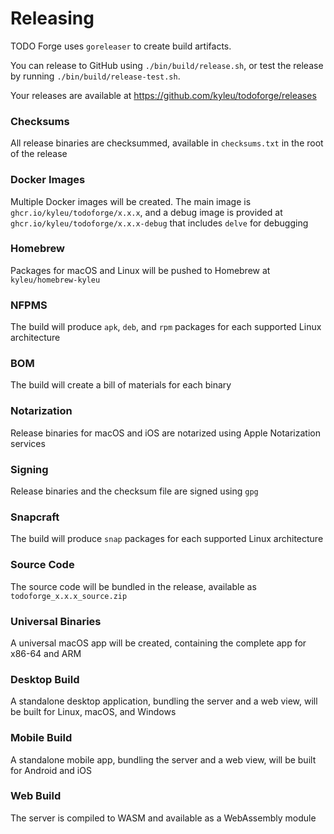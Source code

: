 <!--- Content managed by Project Forge, see [projectforge.md] for details. -->
# Releasing

TODO Forge uses `goreleaser` to create build artifacts.

You can release to GitHub using `./bin/build/release.sh`, or test the release by running `./bin/build/release-test.sh`.

Your releases are available at https://github.com/kyleu/todoforge/releases

### Checksums

All release binaries are checksummed, available in `checksums.txt` in the root of the release

### Docker Images

Multiple Docker images will be created. The main image is `ghcr.io/kyleu/todoforge/x.x.x`, and a debug image is provided at `ghcr.io/kyleu/todoforge/x.x.x-debug` that includes `delve` for debugging

### Homebrew

Packages for macOS and Linux will be pushed to Homebrew at `kyleu/homebrew-kyleu`

### NFPMS

The build will produce `apk`, `deb`, and `rpm` packages for each supported Linux architecture

### BOM

The build will create a bill of materials for each binary

### Notarization

Release binaries for macOS and iOS are notarized using Apple Notarization services

### Signing

Release binaries and the checksum file are signed using `gpg`

### Snapcraft

The build will produce `snap` packages for each supported Linux architecture

### Source Code

The source code will be bundled in the release, available as `todoforge_x.x.x_source.zip`

### Universal Binaries

A universal macOS app will be created, containing the complete app for x86-64 and ARM

### Desktop Build

A standalone desktop application, bundling the server and a web view, will be built for Linux, macOS, and Windows

### Mobile Build

A standalone mobile app, bundling the server and a web view, will be built for Android and iOS

### Web Build

The server is compiled to WASM and available as a WebAssembly module
